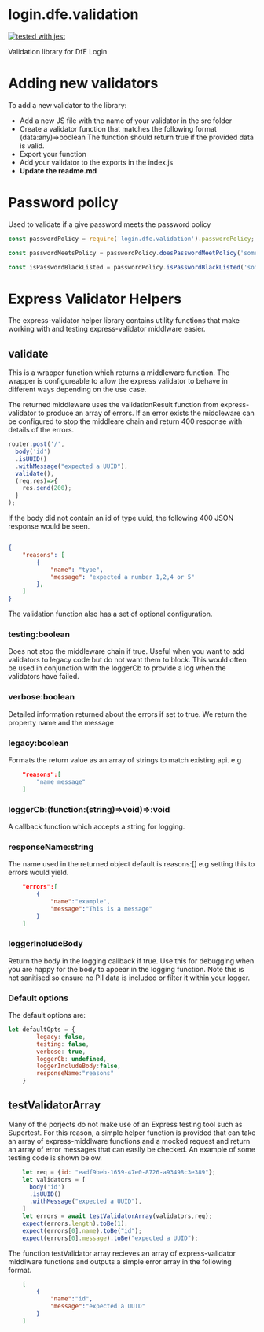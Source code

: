 # login.dfe.validation
[![tested with jest](https://img.shields.io/badge/tested_with-jest-99424f.svg)](https://github.com/facebook/jest)

Validation library for DfE Login

# Adding new validators

To add a new validator to the library:
* Add a new JS file with the name of your validator in the src folder
* Create a validator function that matches the following format (data:any)=>boolean The function should return true if the provided data is valid.
* Export your function
* Add your validator to the exports in the index.js
* **Update the readme.md**

# Password policy
Used to validate if a give password meets the password policy

```javascript
const passwordPolicy = require('login.dfe.validation').passwordPolicy;

const passwordMeetsPolicy = passwordPolicy.doesPasswordMeetPolicy('some-password');

const isPasswordBlackListed = passwordPolicy.isPasswordBlackListed('some-password');
```

# Express Validator Helpers
The express-validator helper library contains utility functions that make working with and testing express-validator middlware easier. 

## validate

This is a wrapper function which returns a middleware function. The wrapper is configureable to allow the express validator to behave in different ways depending on the use case.

The returned middleware uses the validationResult function from express-validator to produce an array of errors. If an error exists the middleware can be configured to stop the middleare chain and return 400 response with details of the errors. 

``` javascript
router.post('/', 
  body('id')
  .isUUID()
  .withMessage("expected a UUID"),
  validate(),
  (req,res)=>{
    res.send(200);
  }
);
```

If the body did not contain an id of type uuid, the following 400 JSON response would be seen.

```json

{
    "reasons": [
        {
            "name": "type",
            "message": "expected a number 1,2,4 or 5"
        },
    ]
}

```

The validation function also has a set of optional configuration.



### testing:boolean
Does not stop the middleware chain if true. Useful when you want to add validators to legacy code but do not want them to block. This would often be used in conjunction with the loggerCb to provide a log when the validators have failed.

### verbose:boolean
Detailed information returned about the errors if set to true. We return the property name and the message 

### legacy:boolean
Formats the return value as an array of strings to match existing api. e.g

```json
    "reasons":[
        "name message"
    ]
```
### loggerCb:(function:(string)=>void)=>:void
A callback function which accepts a string for logging. 

### responseName:string
The name used in the returned object default is reasons:[] e.g setting this to errors would yield.

```json
    "errors":[
        {
            "name":"example",
            "message":"This is a message"
        }
    ]
```
### loggerIncludeBody 
Return the body in the logging callback if true. Use this for debugging when you are happy for the body to appear in the logging function. Note this is not sanitised so ensure no PII data is included or filter it within your logger.

### Default options
The default options are:

```javascript
let defaultOpts = {
        legacy: false,
        testing: false,
        verbose: true,
        loggerCb: undefined,
        loggerIncludeBody:false,
        responseName:"reasons"
    }
```
## testValidatorArray
Many of the porjects do not make use of an Express testing tool such as Supertest. For this reason, a simple helper function is provided that can take an array of express-middlware functions and a mocked request and return an array of error messages that can easily be checked. An example of some testing code is shown below.

```javascript
    let req = {id: "eadf9beb-1659-47e0-8726-a93498c3e389"};
    let validators = [
      body('id')
      .isUUID()
      .withMessage("expected a UUID"),
    ]
    let errors = await testValidatorArray(validators,req);
    expect(errors.length).toBe(1);
    expect(errors[0].name).toBe("id");
    expect(errors[0].message).toBe("expected a UUID");

```

The function testValidator array recieves an array of express-validator middlware functions and outputs a simple error array in the following format.

``` json
    [
        {
            "name":"id",
            "message":"expected a UUID"
        }
    ]
```


